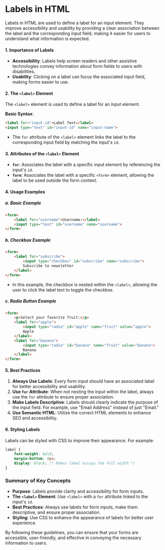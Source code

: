 # Labels in HTML

Labels in HTML are used to define a label for an input element. They improve accessibility and usability by providing a clear association between the label and the corresponding input field, making it easier for users to understand what information is expected.

#### 1. Importance of Labels

- **Accessibility**: Labels help screen readers and other assistive technologies convey information about form fields to users with disabilities.
- **Usability**: Clicking on a label can focus the associated input field, making forms easier to use.

#### 2. The `<label>` Element

The `<label>` element is used to define a label for an input element.

**Basic Syntax**:
```html
<label for="input-id">Label Text</label>
<input type="text" id="input-id" name="input-name">
```

- The `for` attribute of the `<label>` element links the label to the corresponding input field by matching the input's `id`.

#### 3. Attributes of the `<label>` Element

- **`for`**: Associates the label with a specific input element by referencing the input's `id`.
- **`form`**: Associates the label with a specific `<form>` element, allowing the label to be used outside the form context.

#### 4. Usage Examples

##### a. Basic Example
```html
<form>
    <label for="username">Username:</label>
    <input type="text" id="username" name="username">
</form>
```

##### b. Checkbox Example
```html
<form>
    <label for="subscribe">
        <input type="checkbox" id="subscribe" name="subscribe">
        Subscribe to newsletter
    </label>
</form>
```
- In this example, the checkbox is nested within the `<label>`, allowing the user to click the label text to toggle the checkbox.

##### c. Radio Button Example
```html
<form>
    <p>Select your favorite fruit:</p>
    <label for="apple">
        <input type="radio" id="apple" name="fruit" value="apple">
        Apple
    </label>
    <label for="banana">
        <input type="radio" id="banana" name="fruit" value="banana">
        Banana
    </label>
</form>
```

#### 5. Best Practices

1. **Always Use Labels**: Every form input should have an associated label for better accessibility and usability.
2. **Use `for` Attribute**: When not nesting the input within the label, always use the `for` attribute to ensure proper association.
3. **Make Labels Descriptive**: Labels should clearly indicate the purpose of the input field. For example, use "Email Address" instead of just "Email."
4. **Use Semantic HTML**: Utilize the correct HTML elements to enhance SEO and accessibility.

#### 6. Styling Labels

Labels can be styled with CSS to improve their appearance. For example:
```css
label {
    font-weight: bold;
    margin-bottom: 8px;
    display: block; /* Makes label occupy the full width */
}
```

### Summary of Key Concepts

- **Purpose**: Labels provide clarity and accessibility for form inputs.
- **The `<label>` Element**: Use `<label>` with a `for` attribute linked to the input's `id`.
- **Best Practices**: Always use labels for form inputs, make them descriptive, and ensure proper association.
- **Styling**: Use CSS to enhance the appearance of labels for better user experience.

By following these guidelines, you can ensure that your forms are accessible, user-friendly, and effective in conveying the necessary information to users.